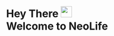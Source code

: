 <h1>
  Hey There
  <img src="https://media.giphy.com/media/hvRJCLFzcasrR4ia7z/giphy.gif" width="30px"/> <br> 
  Welcome to NeoLife
</h1> 
